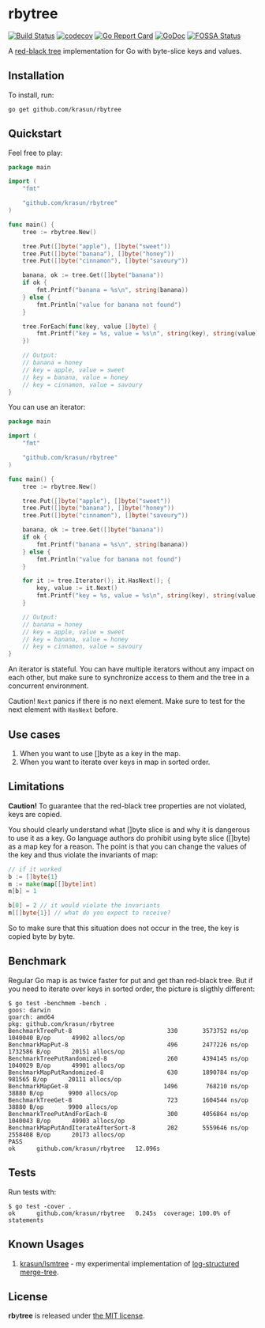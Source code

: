 # **rb**y**tree**

[![Build Status](https://travis-ci.com/krasun/rbytree.svg?branch=main)](https://travis-ci.com/krasun/rbytree)
[![codecov](https://codecov.io/gh/krasun/rbytree/branch/main/graph/badge.svg?token=8NU6LR4FQD)](https://codecov.io/gh/krasun/rbytree)
[![Go Report Card](https://goreportcard.com/badge/github.com/krasun/rbytree)](https://goreportcard.com/report/github.com/krasun/rbytree)
[![GoDoc](https://godoc.org/https://godoc.org/github.com/krasun/rbytree?status.svg)](https://godoc.org/github.com/krasun/rbytree)
[![FOSSA Status](https://app.fossa.com/api/projects/git%2Bgithub.com%2Fkrasun%2Frbytree.svg?type=shield)](https://app.fossa.com/projects/git%2Bgithub.com%2Fkrasun%2Frbytree?ref=badge_shield)

A [red-black tree](https://en.wikipedia.org/wiki/Red%E2%80%93black_tree) implementation for Go with byte-slice keys and values. 

## Installation 

To install, run:

```
go get github.com/krasun/rbytree
```

## Quickstart

Feel free to play: 

```go
package main

import (
	"fmt"

	"github.com/krasun/rbytree"
)

func main() {
	tree := rbytree.New()

	tree.Put([]byte("apple"), []byte("sweet"))
	tree.Put([]byte("banana"), []byte("honey"))
	tree.Put([]byte("cinnamon"), []byte("savoury"))

	banana, ok := tree.Get([]byte("banana"))
	if ok {
		fmt.Printf("banana = %s\n", string(banana))
	} else {
		fmt.Println("value for banana not found")
	}

	tree.ForEach(func(key, value []byte) {
		fmt.Printf("key = %s, value = %s\n", string(key), string(value))
	})

	// Output: 
	// banana = honey
	// key = apple, value = sweet
	// key = banana, value = honey
	// key = cinnamon, value = savoury
}
```

You can use an iterator: 

```go
package main

import (
	"fmt"

	"github.com/krasun/rbytree"
)

func main() {
	tree := rbytree.New()

	tree.Put([]byte("apple"), []byte("sweet"))
	tree.Put([]byte("banana"), []byte("honey"))
	tree.Put([]byte("cinnamon"), []byte("savoury"))

	banana, ok := tree.Get([]byte("banana"))
	if ok {
		fmt.Printf("banana = %s\n", string(banana))
	} else {
		fmt.Println("value for banana not found")
	}

	for it := tree.Iterator(); it.HasNext(); {
		key, value := it.Next()
		fmt.Printf("key = %s, value = %s\n", string(key), string(value))
	}

	// Output: 
	// banana = honey
	// key = apple, value = sweet
	// key = banana, value = honey
	// key = cinnamon, value = savoury
}
```

An iterator is stateful. You can have multiple iterators without any impact on each other, but make sure to synchronize access to them and the tree in a concurrent environment.

Caution! `Next` panics if there is no next element. Make sure to test for the next element with `HasNext` before.

## Use cases 

1. When you want to use []byte as a key in the map. 
2. When you want to iterate over keys in map in sorted order.

## Limitations 

**Caution!** To guarantee that the red-black tree properties are not violated, keys are copied. 

You should clearly understand what []byte slice is and why it is dangerous to use it as a key. Go language authors do prohibit using byte slice ([]byte) as a map key for a reason. The point is that you can change the values of the key and thus violate the invariants of map: 

```go
// if it worked 
b := []byte{1}
m := make(map[[]byte]int)
m[b] = 1

b[0] = 2 // it would violate the invariants 
m[[]byte{1}] // what do you expect to receive?
```

So to make sure that this situation does not occur in the tree, the key is copied byte by byte.

## Benchmark

Regular Go map is as twice faster for put and get than red-black tree. But if you 
need to iterate over keys in sorted order, the picture is sligthly different: 

```
$ go test -benchmem -bench .
goos: darwin
goarch: amd64
pkg: github.com/krasun/rbytree
BenchmarkTreePut-8                     	     330	   3573752 ns/op	 1040040 B/op	   49902 allocs/op
BenchmarkMapPut-8                      	     496	   2477226 ns/op	 1732586 B/op	   20151 allocs/op
BenchmarkTreePutRandomized-8           	     260	   4394145 ns/op	 1040029 B/op	   49901 allocs/op
BenchmarkMapPutRandomized-8            	     630	   1890784 ns/op	  981565 B/op	   20111 allocs/op
BenchmarkMapGet-8                      	    1496	    768210 ns/op	   38880 B/op	    9900 allocs/op
BenchmarkTreeGet-8                     	     723	   1604544 ns/op	   38880 B/op	    9900 allocs/op
BenchmarkTreePutAndForEach-8           	     300	   4056864 ns/op	 1040043 B/op	   49903 allocs/op
BenchmarkMapPutAndIterateAfterSort-8   	     202	   5559646 ns/op	 2558408 B/op	   20173 allocs/op
PASS
ok  	github.com/krasun/rbytree	12.096s
```

## Tests

Run tests with: 

```
$ go test -cover .
ok  	github.com/krasun/rbytree	0.245s	coverage: 100.0% of statements
```

## Known Usages 

1. [krasun/lsmtree](https://github.com/krasun/lsmtree) - my experimental implementation of [log-structured merge-tree](https://en.wikipedia.org/wiki/Log-structured_merge-tree).

## License 

**rb**y**tree** is released under [the MIT license](LICENSE).